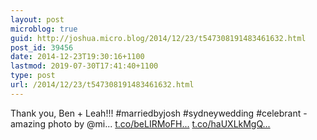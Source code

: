 ```yaml
---
layout: post
microblog: true
guid: http://joshua.micro.blog/2014/12/23/t547308191483461632.html
post_id: 39456
date: 2014-12-23T19:30:16+1100
lastmod: 2019-07-30T17:41:40+1100
type: post
url: /2014/12/23/t547308191483461632.html
---
```

Thank you, Ben + Leah!!! #marriedbyjosh #sydneywedding #celebrant - amazing photo by @mi... [t.co/beLIRMoFH...](http://t.co/beLIRMoFHD) [t.co/haUXLkMgQ...](http://t.co/haUXLkMgQ5)
